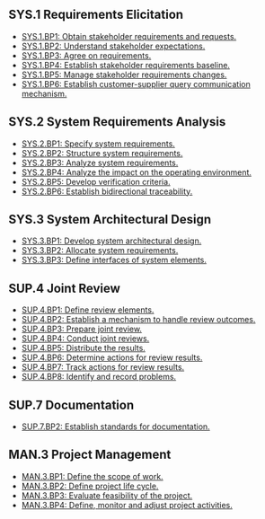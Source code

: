 SYS.1 Requirements Elicitation
------------------------------

* [SYS.1.BP1: Obtain stakeholder requirements and requests.](simpleSPICE_spice_SYS1BP1.html)
* [SYS.1.BP2: Understand stakeholder expectations.](simpleSPICE_spice_SYS1BP2.html)
* [SYS.1.BP3: Agree on requirements.](simpleSPICE_spice_SYS1BP3.html)
* [SYS.1.BP4: Establish stakeholder requirements baseline.](simpleSPICE_spice_SYS1BP4.html)
* [SYS.1.BP5: Manage stakeholder requirements changes.](simpleSPICE_spice_SYS1BP5.html)
* [SYS.1.BP6: Establish customer-supplier query communication mechanism.](simpleSPICE_spice_SYS1BP6.html)

SYS.2 System Requirements Analysis
----------------------------------

* [SYS.2.BP1: Specify system requirements.](simpleSPICE_spice_SYS2BP1.html)
* [SYS.2.BP2: Structure system requirements.](simpleSPICE_spice_SYS2BP2.html)
* [SYS.2.BP3: Analyze system requirements.](simpleSPICE_spice_SYS2BP3.html)
* [SYS.2.BP4: Analyze the impact on the operating environment.](simpleSPICE_spice_SYS2BP4.html)
* [SYS.2.BP5: Develop verification criteria.](simpleSPICE_spice_SYS2BP5.html)
* [SYS.2.BP6: Establish bidirectional traceability.](simpleSPICE_spice_SYS2BP6.html)

SYS.3 System Architectural Design
---------------------------------

* [SYS.3.BP1: Develop system architectural design.](simpleSPICE_spice_SYS3BP1.html)
* [SYS.3.BP2: Allocate system requirements.](simpleSPICE_spice_SYS3BP2.html)
* [SYS.3.BP3: Define interfaces of system elements.](simpleSPICE_spice_SYS3BP3.html)

SUP.4 Joint Review
------------------

* [SUP.4.BP1: Define review elements.](simpleSPICE_spice_SUP4BP1.html)
* [SUP.4.BP2: Establish a mechanism to handle review outcomes.](simpleSPICE_spice_SUP4BP2.html)
* [SUP.4.BP3: Prepare joint review.](simpleSPICE_spice_SUP4BP3.html)
* [SUP.4.BP4: Conduct joint reviews.](simpleSPICE_spice_SUP4BP4.html)
* [SUP.4.BP5: Distribute the results.](simpleSPICE_spice_SUP4BP5.html)
* [SUP.4.BP6: Determine actions for review results.](simpleSPICE_spice_SUP4BP6.html)
* [SUP.4.BP7: Track actions for review results. ](simpleSPICE_spice_SUP4BP7.html)
* [SUP.4.BP8: Identify and record problems.](simpleSPICE_spice_SUP4BP8.html)

SUP.7 Documentation
-------------------

* [SUP.7.BP2: Establish standards for documentation.](simpleSPICE_spice_SUP7BP2.html)

MAN.3 Project Management
------------------------

* [MAN.3.BP1: Define the scope of work.](simpleSPICE_spice_MAN3BP1.html)
* [MAN.3.BP2: Define project life cycle.](simpleSPICE_spice_MAN3BP2.html)
* [MAN.3.BP3: Evaluate feasibility of the project.](simpleSPICE_spice_MAN3BP3.html)
* [MAN.3.BP4: Define, monitor and adjust project activities.](simpleSPICE_spice_MAN3BP4.html)

